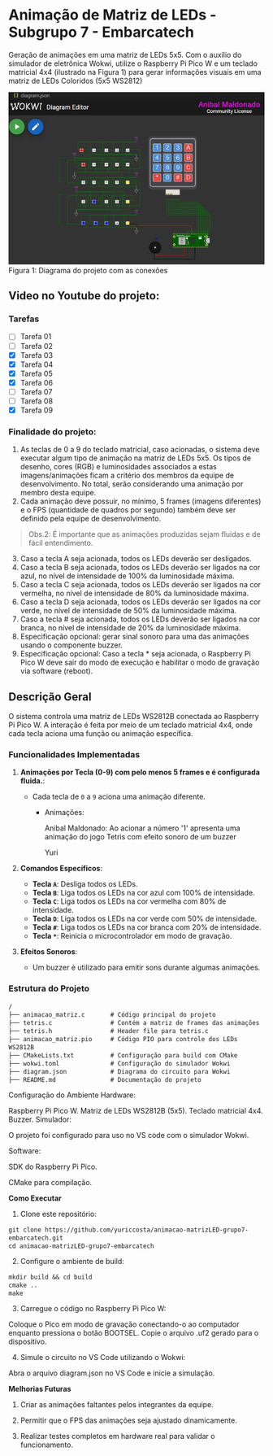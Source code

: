 # Animação de Matriz de LEDs - Subgrupo 7 - Embarcatech
Geração de animações em uma matriz de LEDs 5x5. Com o auxílio do simulador de eletrônica Wokwi, utilize o Raspberry Pi Pico W e um teclado matricial 4x4 (ilustrado na Figura 1) para gerar informações visuais em uma matriz de LEDs Coloridos (5x5 WS2812)

![Visão do Projeto](projeto.jpg)
Figura 1: Diagrama do projeto com as conexões

## Video no Youtube do projeto: ##


### Tarefas ###

- [ ] Tarefa 01
- [ ] Tarefa 02
- [X] Tarefa 03
- [X] Tarefa 04
- [X] Tarefa 05
- [X] Tarefa 06
- [ ] Tarefa 07
- [ ] Tarefa 08
- [x] Tarefa 09

### Finalidade do projeto:

1) As teclas de 0 a 9 do teclado matricial, caso acionadas, o
sistema deve executar algum tipo de animação na matriz
de LEDs 5x5. Os tipos de desenho, cores (RGB) e
luminosidades associados a estas imagens/animações
ficam a critério dos membros da equipe de
desenvolvimento. No total, serão considerando uma animação por membro desta
equipe. 
2) Cada animação deve possuir, no mínimo, 5 frames
(imagens diferentes) e o FPS (quantidade de quadros por
segundo) também deve ser definido pela equipe de
desenvolvimento. 

> Obs.2: É importante que as animações
produzidas sejam fluidas e de fácil entendimento.
3) Caso a tecla A seja acionada, todos os LEDs deverão ser
desligados.
4) Caso a tecla B seja acionada, todos os LEDs deverão ser
ligados na cor azul, no nível de intensidade de 100% da
luminosidade máxima.
5) Caso a tecla C seja acionada, todos os LEDs deverão ser
ligados na cor vermelha, no nível de intensidade de 80%
da luminosidade máxima.
6) Caso a tecla D seja acionada, todos os LEDs deverão ser
ligados na cor verde, no nível de intensidade de 50% da
luminosidade máxima.
7) Caso a tecla # seja acionada, todos os LEDs deverão ser
ligados na cor branca, no nível de intensidade de 20% da
luminosidade máxima.
8) Especificação opcional: gerar sinal sonoro para uma das
animações usando o componente buzzer.
9) Especificação opcional: Caso a tecla * seja acionada, o
Raspberry Pi Pico W deve sair do modo de execução e
habilitar o modo de gravação via software (reboot).

## Descrição Geral

O sistema controla uma matriz de LEDs WS2812B conectada ao Raspberry Pi Pico W. A interação é feita por meio de um teclado matricial 4x4, onde cada tecla aciona uma função ou animação específica. 

### Funcionalidades Implementadas
1. **Animações por Tecla (0-9) com pelo menos 5 frames e é configurada fluida.**:
   - Cada tecla de `0` a `9` aciona uma animação diferente.
  
     - Animações:
     
        Anibal Maldonado:  Ao acionar a número '1' apresenta uma animação do jogo Tetris com efeito sonoro de um buzzer

        Yuri

2. **Comandos Específicos**:
   - **Tecla `A`**: Desliga todos os LEDs.
   - **Tecla `B`**: Liga todos os LEDs na cor azul com 100% de intensidade.
   - **Tecla `C`**: Liga todos os LEDs na cor vermelha com 80% de intensidade.
   - **Tecla `D`**: Liga todos os LEDs na cor verde com 50% de intensidade.
   - **Tecla `#`**: Liga todos os LEDs na cor branca com 20% de intensidade.
   - **Tecla `*`**: Reinicia o microcontrolador em modo de gravação.

3. **Efeitos Sonoros**:
   - Um buzzer é utilizado para emitir sons durante algumas animações.

### Estrutura do Projeto

```plaintext
/
├── animacao_matriz.c       # Código principal do projeto
├── tetris.c                # Contém a matriz de frames das animações
├── tetris.h                # Header file para tetris.c
├── animacao_matriz.pio     # Código PIO para controle dos LEDs WS2812B
├── CMakeLists.txt          # Configuração para build com CMake
├── wokwi.toml              # Configuração do simulador Wokwi
├── diagram.json            # Diagrama do circuito para Wokwi
├── README.md               # Documentação do projeto
```
Configuração do Ambiente
Hardware:

Raspberry Pi Pico W.
Matriz de LEDs WS2812B (5x5).
Teclado matricial 4x4.
Buzzer.
Simulador:

O projeto foi configurado para uso no VS code com o simulador Wokwi.

Software:

SDK do Raspberry Pi Pico.

CMake para compilação.

**Como Executar**

1. Clone este repositório:
```
git clone https://github.com/yuriccosta/animacao-matrizLED-grupo7-embarcatech.git
cd animacao-matrizLED-grupo7-embarcatech
```

2. Configure o ambiente de build:
```
mkdir build && cd build
cmake ..
make
```

3. Carregue o código no Raspberry Pi Pico W:

Coloque o Pico em modo de gravação conectando-o ao computador enquanto pressiona o botão BOOTSEL.
Copie o arquivo .uf2 gerado para o dispositivo.

4. Simule o circuito no VS Code utilizando o Wokwi:

Abra o arquivo diagram.json no VS Code e inicie a simulação.

**Melhorias Futuras**

1. Criar as animações faltantes pelos integrantes da equipe.

2. Permitir que o FPS das animações seja ajustado dinamicamente.

3. Realizar testes completos em hardware real para validar o funcionamento.


